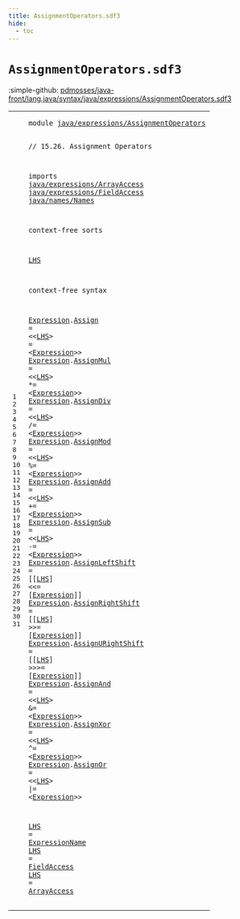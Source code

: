 ```yaml
---
title: AssignmentOperators.sdf3
hide:
  - toc
---
```


# `AssignmentOperators.sdf3`

:simple-github: [pdmosses/java-front/lang.java/syntax/java/expressions/AssignmentOperators.sdf3]

[pdmosses/java-front/lang.java/syntax/java/expressions/AssignmentOperators.sdf3]: https://github.com/pdmosses/java-front/blob/master/lang.java/syntax/java/expressions/AssignmentOperators.sdf3 "The source file on GitHub"

<div class="sdf3"><table class="highlighttable"><tbody><tr><td class="linenos"><div class="linenodiv"><pre><span></span>1
2
3
4
5
6
7
8
9
10
11
12
13
14
15
16
17
18
19
20
21
22
23
24
25
26
27
28
29
30
31
</pre></div></td>
<td class="code"><pre><code><span class="keyword">module</span> <a href="../Disambiguation.sdf3/#java/expressions/AssignmentOperators_285_321" id="java/expressions/AssignmentOperators_7_43" title="Referenced at ../Disambiguation.sdf3 line 11; ../Main.sdf3 line 17">java/expressions/AssignmentOperators</a>

<span class="layout">// 15.26. Assignment Operators</span>

<span class="keyword">imports</span>
  <a href="../ArrayAccess.sdf3/#java/expressions/ArrayAccess_7_35" id="java/expressions/ArrayAccess_87_115" title="Defined at ../ArrayAccess.sdf3 line 1">java/expressions/ArrayAccess</a>
  <a href="../FieldAccess.sdf3/#java/expressions/FieldAccess_7_35" id="java/expressions/FieldAccess_118_146" title="Defined at ../FieldAccess.sdf3 line 1">java/expressions/FieldAccess</a>
  <a href="../../names/Names.sdf3/#java/names/Names_7_23" id="java/names/Names_149_165" title="Defined at ../../names/Names.sdf3 line 1">java/names/Names</a>

<span class="keyword">context-free sorts</span>

  <a href="#LHS_252_255" id="LHS_189_192" title="Referenced at line 16, 17, 18, 19, 20, 21, 22, 23, 24, 25, 26, 27">LHS</a>

<span class="keyword">context-free syntax</span>
  
  <a href="#Expression_260_270" id="Expression_219_229" title="Referenced at line 16, 17, 18, 19, 20, 21, 22, 23, 24, 25, 26, 27">Expression</a>.<span class="cons_Constructor"><a href="../Disambiguation.sdf3/#Assign_510_516" id="Assign_230_236" title="Referenced at ../Disambiguation.sdf3 line 21, 95">Assign</a></span>            = &lt;&lt;<a href="#LHS_189_192" id="LHS_252_255" title="Defined at line 12, 29, 30, 31">LHS</a>&gt; <span class="cons_String">=</span> &lt;<a href="#Expression_219_229" id="Expression_260_270" title="Defined at line 16, 17, 18, 19, 20, 21, 22, 23, 24, 25, 26, 27">Expression</a>&gt;&gt;
  <a href="#Expression_260_270" id="Expression_275_285" title="Referenced at line 16, 17, 18, 19, 20, 21, 22, 23, 24, 25, 26, 27">Expression</a>.<span class="cons_Constructor"><a href="../Disambiguation.sdf3/#AssignMul_1961_1970" id="AssignMul_286_295" title="Referenced at ../Disambiguation.sdf3 line 96">AssignMul</a></span>         = &lt;&lt;<a href="#LHS_189_192" id="LHS_308_311" title="Defined at line 12, 29, 30, 31">LHS</a>&gt; <span class="cons_String">*=</span> &lt;<a href="#Expression_219_229" id="Expression_317_327" title="Defined at line 16, 17, 18, 19, 20, 21, 22, 23, 24, 25, 26, 27">Expression</a>&gt;&gt;
  <a href="#Expression_260_270" id="Expression_332_342" title="Referenced at line 16, 17, 18, 19, 20, 21, 22, 23, 24, 25, 26, 27">Expression</a>.<span class="cons_Constructor"><a href="../Disambiguation.sdf3/#AssignDiv_1986_1995" id="AssignDiv_343_352" title="Referenced at ../Disambiguation.sdf3 line 97">AssignDiv</a></span>         = &lt;&lt;<a href="#LHS_189_192" id="LHS_365_368" title="Defined at line 12, 29, 30, 31">LHS</a>&gt; <span class="cons_String">/=</span> &lt;<a href="#Expression_219_229" id="Expression_374_384" title="Defined at line 16, 17, 18, 19, 20, 21, 22, 23, 24, 25, 26, 27">Expression</a>&gt;&gt;
  <a href="#Expression_260_270" id="Expression_389_399" title="Referenced at line 16, 17, 18, 19, 20, 21, 22, 23, 24, 25, 26, 27">Expression</a>.<span class="cons_Constructor"><a href="../Disambiguation.sdf3/#AssignMod_2011_2020" id="AssignMod_400_409" title="Referenced at ../Disambiguation.sdf3 line 98">AssignMod</a></span>         = &lt;&lt;<a href="#LHS_189_192" id="LHS_422_425" title="Defined at line 12, 29, 30, 31">LHS</a>&gt; <span class="cons_String">%=</span> &lt;<a href="#Expression_219_229" id="Expression_431_441" title="Defined at line 16, 17, 18, 19, 20, 21, 22, 23, 24, 25, 26, 27">Expression</a>&gt;&gt;
  <a href="#Expression_260_270" id="Expression_446_456" title="Referenced at line 16, 17, 18, 19, 20, 21, 22, 23, 24, 25, 26, 27">Expression</a>.<span class="cons_Constructor"><a href="../Disambiguation.sdf3/#AssignAdd_2036_2045" id="AssignAdd_457_466" title="Referenced at ../Disambiguation.sdf3 line 99">AssignAdd</a></span>         = &lt;&lt;<a href="#LHS_189_192" id="LHS_479_482" title="Defined at line 12, 29, 30, 31">LHS</a>&gt; <span class="cons_String">+=</span> &lt;<a href="#Expression_219_229" id="Expression_488_498" title="Defined at line 16, 17, 18, 19, 20, 21, 22, 23, 24, 25, 26, 27">Expression</a>&gt;&gt;
  <a href="#Expression_260_270" id="Expression_503_513" title="Referenced at line 16, 17, 18, 19, 20, 21, 22, 23, 24, 25, 26, 27">Expression</a>.<span class="cons_Constructor"><a href="../Disambiguation.sdf3/#AssignSub_2061_2070" id="AssignSub_514_523" title="Referenced at ../Disambiguation.sdf3 line 100">AssignSub</a></span>         = &lt;&lt;<a href="#LHS_189_192" id="LHS_536_539" title="Defined at line 12, 29, 30, 31">LHS</a>&gt; <span class="cons_String">-=</span> &lt;<a href="#Expression_219_229" id="Expression_545_555" title="Defined at line 16, 17, 18, 19, 20, 21, 22, 23, 24, 25, 26, 27">Expression</a>&gt;&gt;
  <a href="#Expression_260_270" id="Expression_560_570" title="Referenced at line 16, 17, 18, 19, 20, 21, 22, 23, 24, 25, 26, 27">Expression</a>.<span class="cons_Constructor"><a href="../Disambiguation.sdf3/#AssignLeftShift_2086_2101" id="AssignLeftShift_571_586" title="Referenced at ../Disambiguation.sdf3 line 101">AssignLeftShift</a></span>   = [[<a href="#LHS_189_192" id="LHS_593_596" title="Defined at line 12, 29, 30, 31">LHS</a>] <span class="cons_String">&lt;&lt;=</span> [<a href="#Expression_219_229" id="Expression_603_613" title="Defined at line 16, 17, 18, 19, 20, 21, 22, 23, 24, 25, 26, 27">Expression</a>]]
  <a href="#Expression_260_270" id="Expression_618_628" title="Referenced at line 16, 17, 18, 19, 20, 21, 22, 23, 24, 25, 26, 27">Expression</a>.<span class="cons_Constructor"><a href="../Disambiguation.sdf3/#AssignRightShift_2117_2133" id="AssignRightShift_629_645" title="Referenced at ../Disambiguation.sdf3 line 102">AssignRightShift</a></span>  = [[<a href="#LHS_189_192" id="LHS_651_654" title="Defined at line 12, 29, 30, 31">LHS</a>] <span class="cons_String">&gt;&gt;=</span> [<a href="#Expression_219_229" id="Expression_661_671" title="Defined at line 16, 17, 18, 19, 20, 21, 22, 23, 24, 25, 26, 27">Expression</a>]]
  <a href="#Expression_260_270" id="Expression_676_686" title="Referenced at line 16, 17, 18, 19, 20, 21, 22, 23, 24, 25, 26, 27">Expression</a>.<span class="cons_Constructor"><a href="../Disambiguation.sdf3/#AssignURightShift_2149_2166" id="AssignURightShift_687_704" title="Referenced at ../Disambiguation.sdf3 line 103">AssignURightShift</a></span> = [[<a href="#LHS_189_192" id="LHS_709_712" title="Defined at line 12, 29, 30, 31">LHS</a>] <span class="cons_String">&gt;&gt;&gt;=</span> [<a href="#Expression_219_229" id="Expression_720_730" title="Defined at line 16, 17, 18, 19, 20, 21, 22, 23, 24, 25, 26, 27">Expression</a>]]
  <a href="#Expression_260_270" id="Expression_735_745" title="Referenced at line 16, 17, 18, 19, 20, 21, 22, 23, 24, 25, 26, 27">Expression</a>.<span class="cons_Constructor"><a href="../Disambiguation.sdf3/#AssignAnd_2182_2191" id="AssignAnd_746_755" title="Referenced at ../Disambiguation.sdf3 line 104">AssignAnd</a></span>         = &lt;&lt;<a href="#LHS_189_192" id="LHS_768_771" title="Defined at line 12, 29, 30, 31">LHS</a>&gt; <span class="cons_String">&amp;=</span> &lt;<a href="#Expression_219_229" id="Expression_777_787" title="Defined at line 16, 17, 18, 19, 20, 21, 22, 23, 24, 25, 26, 27">Expression</a>&gt;&gt;
  <a href="#Expression_260_270" id="Expression_792_802" title="Referenced at line 16, 17, 18, 19, 20, 21, 22, 23, 24, 25, 26, 27">Expression</a>.<span class="cons_Constructor"><a href="../Disambiguation.sdf3/#AssignXor_2207_2216" id="AssignXor_803_812" title="Referenced at ../Disambiguation.sdf3 line 105">AssignXor</a></span>         = &lt;&lt;<a href="#LHS_189_192" id="LHS_825_828" title="Defined at line 12, 29, 30, 31">LHS</a>&gt; <span class="cons_String">^=</span> &lt;<a href="#Expression_219_229" id="Expression_834_844" title="Defined at line 16, 17, 18, 19, 20, 21, 22, 23, 24, 25, 26, 27">Expression</a>&gt;&gt;
  <a href="#Expression_260_270" id="Expression_849_859" title="Referenced at line 16, 17, 18, 19, 20, 21, 22, 23, 24, 25, 26, 27">Expression</a>.<span class="cons_Constructor"><a href="../Disambiguation.sdf3/#AssignOr_2232_2240" id="AssignOr_860_868" title="Referenced at ../Disambiguation.sdf3 line 106">AssignOr</a></span>          = &lt;&lt;<a href="#LHS_189_192" id="LHS_882_885" title="Defined at line 12, 29, 30, 31">LHS</a>&gt; <span class="cons_String">|=</span> &lt;<a href="#Expression_219_229" id="Expression_891_901" title="Defined at line 16, 17, 18, 19, 20, 21, 22, 23, 24, 25, 26, 27">Expression</a>&gt;&gt;
  
  <a href="#LHS_252_255" id="LHS_909_912" title="Referenced at line 16, 17, 18, 19, 20, 21, 22, 23, 24, 25, 26, 27">LHS</a> = <a href="../../names/Names.sdf3/#ExpressionName_176_190" id="ExpressionName_915_929" title="Defined at ../../names/Names.sdf3 line 13, 25, 26">ExpressionName</a>
  <a href="#LHS_252_255" id="LHS_932_935" title="Referenced at line 16, 17, 18, 19, 20, 21, 22, 23, 24, 25, 26, 27">LHS</a> = <a href="../FieldAccess.sdf3/#FieldAccess_174_185" id="FieldAccess_938_949" title="Defined at ../FieldAccess.sdf3 line 12, 18, 19, 20">FieldAccess</a>
  <a href="#LHS_252_255" id="LHS_952_955" title="Referenced at line 16, 17, 18, 19, 20, 21, 22, 23, 24, 25, 26, 27">LHS</a> = <a href="../ArrayAccess.sdf3/#ArrayAccess_158_169" id="ArrayAccess_958_969" title="Defined at ../ArrayAccess.sdf3 line 11, 17">ArrayAccess</a>
</code></pre></td></tr></tbody></table></div>